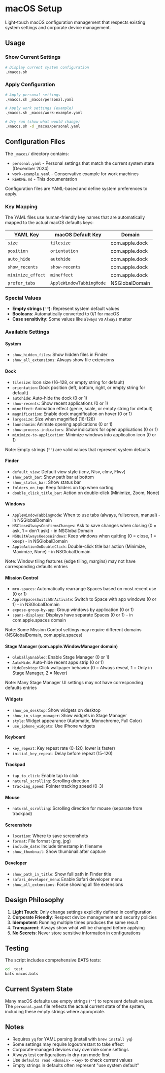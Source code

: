 # macOS Setup

Light-touch macOS configuration management that respects existing system settings and corporate device management.

## Usage

### Show Current Settings

```bash
# Display current system configuration
./macos.sh
```

### Apply Configuration

```bash
# Apply personal settings
./macos.sh _macos/personal.yaml

# Apply work settings (example)
./macos.sh _macos/work-example.yaml

# Dry run (show what would change)
./macos.sh -d _macos/personal.yaml
```

## Configuration Files

The `_macos/` directory contains:
- `personal.yaml` - Personal settings that match the current system state (December 2024)
- `work-example.yaml` - Conservative example for work machines
- `README.md` - This documentation

Configuration files are YAML-based and define system preferences to apply.

### Key Mapping

The YAML files use human-friendly key names that are automatically mapped to the actual macOS defaults keys:

| YAML Key | macOS Default Key | Domain |
|----------|-------------------|--------|
| `size` | `tilesize` | com.apple.dock |
| `position` | `orientation` | com.apple.dock |
| `auto_hide` | `autohide` | com.apple.dock |
| `show_recents` | `show-recents` | com.apple.dock |
| `minimize_effect` | `mineffect` | com.apple.dock |
| `prefer_tabs` | `AppleWindowTabbingMode` | NSGlobalDomain |

### Special Values

- **Empty strings (`""`)**: Represent system default values
- **Booleans**: Automatically converted to 0/1 for macOS
- **Case sensitivity**: Some values like `always` vs `Always` matter

### Available Settings

#### System
- `show_hidden_files`: Show hidden files in Finder
- `show_all_extensions`: Always show file extensions

#### Dock
- `tilesize`: Icon size (16-128, or empty string for default)
- `orientation`: Dock position (left, bottom, right, or empty string for default)
- `autohide`: Auto-hide the dock (0 or 1)
- `show-recents`: Show recent applications (0 or 1)
- `mineffect`: Animation effect (genie, scale, or empty string for default)
- `magnification`: Enable dock magnification on hover (0 or 1)
- `largesize`: Size when magnified (16-128)
- `launchanim`: Animate opening applications (0 or 1)
- `show-process-indicators`: Show indicators for open applications (0 or 1)
- `minimize-to-application`: Minimize windows into application icon (0 or 1)

Note: Empty strings (`""`) are valid values that represent system defaults

#### Finder
- `default_view`: Default view style (icnv, Nlsv, clmv, Flwv)
- `show_path_bar`: Show path bar at bottom
- `show_status_bar`: Show status bar
- `folders_on_top`: Keep folders on top when sorting
- `double_click_title_bar`: Action on double-click (Minimize, Zoom, None)

#### Windows
- `AppleWindowTabbingMode`: When to use tabs (always, fullscreen, manual) - in NSGlobalDomain
- `NSCloseAlwaysConfirmsChanges`: Ask to save changes when closing (0 = ask, 1 = don't ask) - in NSGlobalDomain
- `NSQuitAlwaysKeepsWindows`: Keep windows when quitting (0 = close, 1 = keep) - in NSGlobalDomain
- `AppleActionOnDoubleClick`: Double-click title bar action (Minimize, Maximize, None) - in NSGlobalDomain

Note: Window tiling features (edge tiling, margins) may not have corresponding defaults entries

#### Mission Control
- `mru-spaces`: Automatically rearrange Spaces based on most recent use (0 or 1)
- `AppleSpacesSwitchOnActivate`: Switch to Space with app windows (0 or 1) - in NSGlobalDomain
- `expose-group-by-app`: Group windows by application (0 or 1)
- `spans-displays`: Displays have separate Spaces (0 or 1) - in com.apple.spaces domain

Note: Some Mission Control settings may require different domains (NSGlobalDomain, com.apple.spaces)

#### Stage Manager (com.apple.WindowManager domain)
- `GloballyEnabled`: Enable Stage Manager (0 or 1)
- `AutoHide`: Auto-hide recent apps strip (0 or 1)
- `HideDesktop`: Click wallpaper behavior (0 = Always reveal, 1 = Only in Stage Manager, 2 = Never)

Note: Many Stage Manager UI settings may not have corresponding defaults entries

#### Widgets
- `show_on_desktop`: Show widgets on desktop
- `show_in_stage_manager`: Show widgets in Stage Manager
- `style`: Widget appearance (Automatic, Monochrome, Full Color)
- `use_iphone_widgets`: Use iPhone widgets

#### Keyboard
- `key_repeat`: Key repeat rate (0-120, lower is faster)
- `initial_key_repeat`: Delay before repeat (15-120)

#### Trackpad
- `tap_to_click`: Enable tap to click
- `natural_scrolling`: Scrolling direction
- `tracking_speed`: Pointer tracking speed (0-3)

#### Mouse
- `natural_scrolling`: Scrolling direction for mouse (separate from trackpad)

#### Screenshots
- `location`: Where to save screenshots
- `format`: File format (png, jpg)
- `include_date`: Include timestamp in filename
- `show_thumbnail`: Show thumbnail after capture

#### Developer
- `show_path_in_title`: Show full path in Finder title
- `safari_developer_menu`: Enable Safari developer menu
- `show_all_extensions`: Force showing all file extensions

## Design Philosophy

1. **Light Touch**: Only change settings explicitly defined in configuration
2. **Corporate Friendly**: Respect device management and security policies
3. **Idempotent**: Running multiple times produces the same result
4. **Transparent**: Always show what will be changed before applying
5. **No Secrets**: Never store sensitive information in configurations

## Testing

The script includes comprehensive BATS tests:

```bash
cd _test
bats macos.bats
```

## Current System State

Many macOS defaults use empty strings (`""`) to represent default values. The `personal.yaml` file reflects the actual current state of the system, including these empty strings where appropriate.

## Notes

- Requires `yq` for YAML parsing (install with `brew install yq`)
- Some settings may require logout/restart to take effect
- Corporate-managed devices may override some settings
- Always test configurations in dry-run mode first
- Use `defaults read <domain> <key>` to check current values
- Empty strings in defaults often represent "use system default"